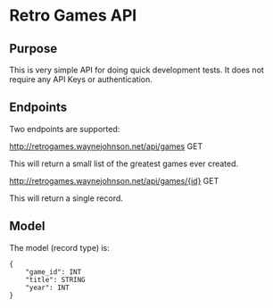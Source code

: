 # Retro Games API

## Purpose

This is very simple API for doing quick development tests. It does not require any API Keys or authentication.

## Endpoints

Two endpoints are supported:

http://retrogames.waynejohnson.net/api/games GET

This will return a small list of the greatest games ever created.

http://retrogames.waynejohnson.net/api/games/{id} GET

This will return a single record.

## Model

The model (record type) is:

```
{
    "game_id": INT
    "title": STRING
    "year": INT
}
```